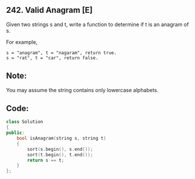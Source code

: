 ## 242. Valid Anagram [E]
Given two strings s and t, write a function to determine if t is an anagram of s.

For example,
```
s = "anagram", t = "nagaram", return true.
s = "rat", t = "car", return false.
```  

## Note:
You may assume the string contains only lowercase alphabets.

## Code:
```c++
class Solution 
{
public:
    bool isAnagram(string s, string t) 
    {
        sort(s.begin(), s.end());
        sort(t.begin(), t.end());
        return s == t;
    }
};
```
